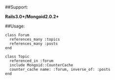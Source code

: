 ##Support:

  **Rails3.0+/Mongoid2.0.2+**

##Usage:

    class Forum
      references_many :topics
      references_many :posts
    end

    class Topic
      referenced_in :forum
      include Mongoid::CounterCache
      counter_cache name: :forum, inverse_of: :posts
    end

